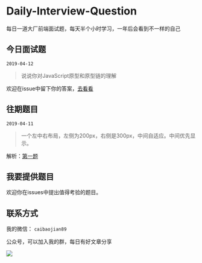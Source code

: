 # Daily-Interview-Question

每日一道大厂前端面试题，每天半个小时学习，一年后会看到不一样的自己

## 今日面试题

```2019-04-12```

> 说说你对JavaScript原型和原型链的理解
   
欢迎在issue中留下你的答案，[去看看](https://github.com/kujian/daily-interview-question/issues/2)

## 往期题目

```2019-04-11```

> 一个左中右布局，左侧为200px，右侧是300px，中间自适应。中间优先显示。

解析：[第一题](https://github.com/kujian/daily-interview-question/issues/1)

## 我要提供题目

欢迎你在issues中提出值得考验的题目。

## 联系方式

我的微信： ```caibaojian89```

公众号，可以加入我的群，每日有好文章分享

![](http://caibaojian.com/d/uploads/2015/02/qrcode_for_gh_b996afb36a33_344.jpg)

